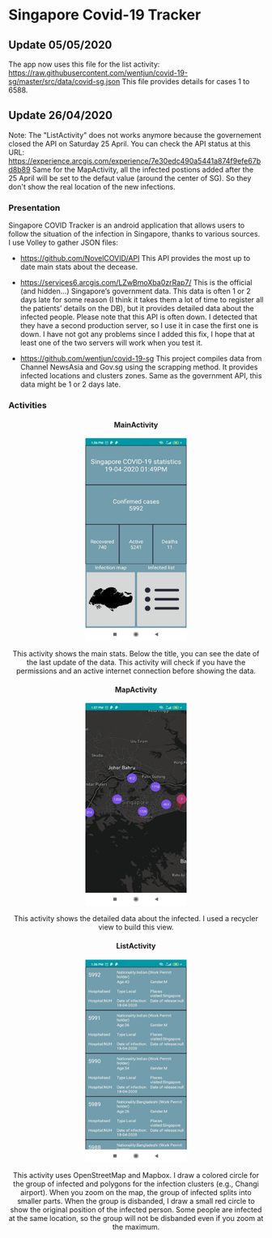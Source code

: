 # Singapore Covid-19 Tracker

## Update 05/05/2020
The app now uses this file for the list activity: https://raw.githubusercontent.com/wentjun/covid-19-sg/master/src/data/covid-sg.json
This file provides details for cases 1 to 6588.

## Update 26/04/2020
Note: The "ListActivity" does not works anymore because the governement closed the API on Saturday 25 April.
You can check the API status at this URL: https://experience.arcgis.com/experience/7e30edc490a5441a874f9efe67bd8b89
Same for the MapActivity, all the infected postions added after the 25 April will be set to the defaut value (around the center of SG). So they don't show the real location of the new infections.

### Presentation

Singapore COVID Tracker is an android application that allows users to follow the situation of the infection in Singapore, thanks to various sources.
I use Volley to gather JSON files:
-	https://github.com/NovelCOVID/API
This API provides the most up to date main stats about the decease.

-	https://services6.arcgis.com/LZwBmoXba0zrRap7/
This is the official (and hidden…) Singapore’s government data. This data is often 1 or 2 days late for some reason (I think it takes them a lot of time to register all the patients’ details on the DB), but it provides detailed data about the infected people.
Please note that this API is often down. I detected that they have a second production server, so I use it in case the first one is down. I have not got any problems since I added this fix, I hope that at least one of the two servers will work when you test it.

-	https://github.com/wentjun/covid-19-sg
This project compiles data from Channel NewsAsia and Gov.sg using the scrapping method. It provides infected locations and clusters zones.
Same as the government API, this data might be 1 or 2 days late.

### Activities
<div style="text-align:center">
<h4>MainActivity</h4>
<img src="https://github.com/Yunori/Singapore-Covid-19-Android/blob/master/screenshots/MainActivity.jpg?raw=true" width="200" height="400" />
<p>This activity shows the main stats. Below the title, you can see the date of the last update of the data.
This activity will check if you have the permissions and an active internet connection before showing the data.</p>
<h4>MapActivity</h4>
<img src="https://github.com/Yunori/Singapore-Covid-19-Android/blob/master/screenshots/MapActivity.jpg?raw=true" width="200" height="400" />
<p>This activity shows the detailed data about the infected. I used a recycler view to build this view.</p>
<h4>ListActivity</h4>
<img src="https://github.com/Yunori/Singapore-Covid-19-Android/blob/master/screenshots/ListActivity.jpg?raw=true" width="200" height="400" />
<p>This activity uses OpenStreetMap and Mapbox. I draw a colored circle for the group of infected and polygons for the infection clusters (e.g., Changi airport).
When you zoom on the map, the group of infected splits into smaller parts. When the group is disbanded, I draw a small red circle to show the original position of the infected person. Some people are infected at the same location, so the group will not be disbanded even if you zoom at the maximum.</p>
</div>
